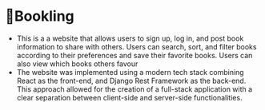 # 📕Bookling
- This is a a website that allows users to sign up, log in, and post book information to share with others. Users can search, sort, and filter books according to their preferences and save their favorite books. Users can also view which books others favour
- The website was implemented using a modern tech stack combining React as the front-end, and Django Rest Framework as the back-end. This approach allowed for the creation of a full-stack application with a clear separation between client-side and server-side functionalities.
